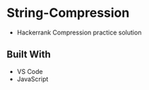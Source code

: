 # String-Compression
- Hackerrank Compression practice solution

## Built With
- VS Code
- JavaScript

